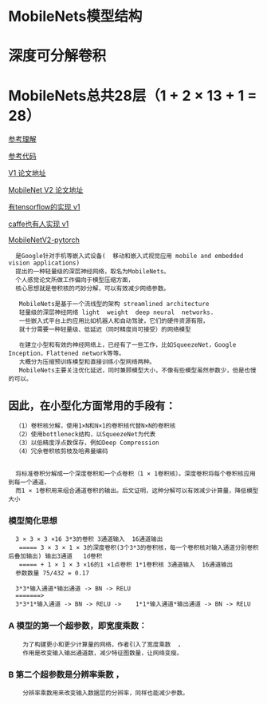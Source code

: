 # MobileNets模型结构
# 深度可分解卷积
# MobileNets总共28层（1 + 2 × 13 + 1 = 28）
[参考理解](https://blog.csdn.net/wfei101/article/details/78310226)

[参考代码](https://github.com/Zehaos/MobileNet/blob/master/nets/mobilenet.py)

[V1 论文地址](https://arxiv.org/pdf/1704.04861.pdf)

[MobileNet V2 论文地址](https://arxiv.org/pdf/1801.04381.pdf)

[有tensorflow的实现 v1](https://github.com/tensorflow/models/blob/master/slim/nets/mobilenet_v1.md)

[caffe也有人实现 v1](https://github.com/shicai/MobileNet-Caffe)

[MobileNetV2-pytorch](https://github.com/Randl/MobileNetV2-pytorch)


      是Google针对手机等嵌入式设备(  移动和嵌入式视觉应用 mobile and embedded vision applications)
      提出的一种轻量级的深层神经网络，取名为MobileNets。
      个人感觉论文所做工作偏向于模型压缩方面，
      核心思想就是卷积核的巧妙分解，可以有效减少网络参数。

       MobileNets是基于一个流线型的架构 streamlined architecture 
       轻量级的深层神经网络 light  weight  deep neural  networks.
       一些嵌入式平台上的应用比如机器人和自动驾驶，它们的硬件资源有限，
       就十分需要一种轻量级、低延迟（同时精度尚可接受）的网络模型

       在建立小型和有效的神经网络上，已经有了一些工作，比如SqueezeNet，Google Inception，Flattened network等等。
       大概分为压缩预训练模型和直接训练小型网络两种。
       MobileNets主要关注优化延迟，同时兼顾模型大小，不像有些模型虽然参数少，但是也慢的可以。
 
##  因此，在小型化方面常用的手段有：
      （1）卷积核分解，使用1×N和N×1的卷积核代替N×N的卷积核
      （2）使用bottleneck结构，以SqueezeNet为代表
      （3）以低精度浮点数保存，例如Deep Compression
      （4）冗余卷积核剪枝及哈弗曼编码


      将标准卷积分解成一个深度卷积和一个点卷积（1 × 1卷积核）。深度卷积将每个卷积核应用到每一个通道，
      而1 × 1卷积用来组合通道卷积的输出。后文证明，这种分解可以有效减少计算量，降低模型大小
### 模型简化思想
      3 × 3 × 3 ×16 3*3的卷积 3通道输入  16通道输出
       ===== 3 × 3 × 1 × 3的深度卷积(3个3*3的卷积核，每一个卷积核对输入通道分别卷积后叠加输出) 输出3通道   1d卷积
       ===== + 1 × 1 × 3 ×16的1 ×1点卷积 1*1卷积核 3通道输入  16通道输出
      参数数量 75/432 = 0.17

      3*3*输入通道*输出通道 -> BN -> RELU
      =======>
      3*3*1*输入通道 -> BN -> RELU ->    1*1*输入通道*输出通道 -> BN -> RELU


### A 模型的第一个超参数，即宽度乘数：
        为了构建更小和更少计算量的网络，作者引入了宽度乘数  ，
        作用是改变输入输出通道数，减少特征图数量，让网络变瘦。
###   B 第二个超参数是分辨率乘数  ，
        分辨率乘数用来改变输入数据层的分辨率，同样也能减少参数。
